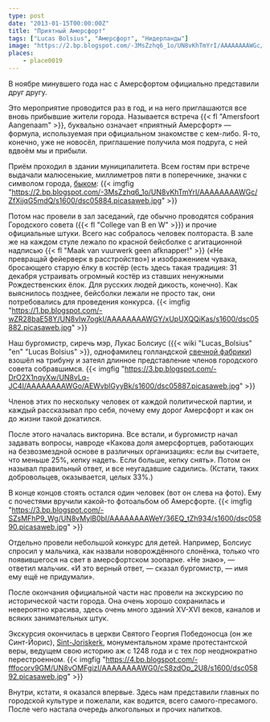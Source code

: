 ```yaml
---
type: post
date: "2013-01-15T00:00:00Z"
title: "Приятный Амерсфорт"
tags: ["Lucas Bolsius", "Амерсфорт", "Нидерланды"]
image: "https://2.bp.blogspot.com/-3MsZzhq6_1o/UN8vKhTmYrI/AAAAAAAAWGc/ZfXjjqG5mdQ/s1600/dsc05884.picasaweb.jpg"
places:
    - place0019
---
```


В ноябре минувшего года нас с Амерсфортом официально представили друг другу.

Это мероприятие проводится раз в год, и на него приглашаются все вновь прибывшие жители города. Называется встреча {{< fl "Amersfoort Aangenaam" >}}, буквально означает «приятный Амерсфорт» — формула, используемая при официальном знакомстве с кем-либо. Я-то, конечно, уже не новосёл, приглашение получила моя подруга, с ней вдвоём мы и прибыли.

<!--more-->

Приём проходил в здании муниципалитета. Всем гостям при встрече выдачали малюсенькие, миллиметров пяти в поперечнике, значки с символом города, [быком](http://www.onzestier.nl/):
{{< imgfig "https://2.bp.blogspot.com/-3MsZzhq6_1o/UN8vKhTmYrI/AAAAAAAAWGc/ZfXjjqG5mdQ/s1600/dsc05884.picasaweb.jpg" >}}

Потом нас провели в зал заседаний, где обычно проводятся собрания Городского совета ({{< fl "College van B en W" >}}) и прочие официальные штуки. Всего нас собралось человек полтораста. В зале же на каждом стуле лежало по красной бейсболке с агитационной надписью {{< fl "Maak van vuurwerk geen afknapper!" >}} («Не превращай фейерверк в расстройство») и изображением чувака, бросающего старую ёлку в костёр (есть здесь такая традиция: 31 декабря устраивать огромный костёр из ставших ненужными Рождественских ёлок. Для русских людей дикость, конечно). Как выяснилось позднее, бейсболки лежали не просто так, они потребовались для проведения конкурса.
{{< imgfig "https://1.bp.blogspot.com/-wZR28baE58Y/UN8vIw7ogkI/AAAAAAAAWGY/xUpUXQQiKas/s1600/dsc05882.picasaweb.jpg" >}}

Наш бургомистр, сиречь мэр, Лукас Болсиус ({{< wiki "Lucas_Bolsius" "en" "Lucas Bolsius" >}}, однофамилец голландской [свечной фабрики](http://www.bolsius.com/)) взошёл на трибуну и затеял длинное представление членов городского совета собравшимся.
{{< imgfig "https://3.bp.blogspot.com/-DrO2X1nqyXw/UN8vLq-JC4I/AAAAAAAAWGo/AEWvbIGyyBk/s1600/dsc05887.picasaweb.jpg" >}}

Членов этих по нескольку человек от каждой политической партии, и каждый рассказывал про себя, почему ему дорог Амерсфорт и как он до жизни такой докатился.

После этого началась викторина. Все встали, и бургомистр начал задавать вопросы, навроде «Какова доля амерсфортцев, работающих на безвозмездной основе в различных организациях: если вы считаете, что меньше 25%, кепку надеть. Если больше, кепку снять». Потом он называл правильный ответ, и все неугадавшие садились. (Кстати, таких добровольцев, оказывается, целых 33%.)

В конце концов стоять остался один человек (вот он слева на фото). Ему с почестями вручили какой-то фотоальбом об Амерсфорте.
{{< imgfig "https://3.bp.blogspot.com/-SZsMFhP9_Wg/UN8vMylB0bI/AAAAAAAAWeY/36EQ_tZh934/s1600/dsc05890.picasaweb.jpg" >}}

Отдельно провели небольшой конкурс для детей. Например, Болсиус спросил у мальчика, как назвали новорождённого слонёнка, только что появившегося на свет в амерсфортском зоопарке. «Не знаю», — ответил мальчик. «И это верный ответ, — сказал бургомистр, — имя ему ещё не придумали».

После окончания официальной части нас провели на экскурсию по исторической части города. Она очень хорошо сохранилась и невероятно красива, здесь очень много зданий XV-XVI веков, каналов и всяких занимательных штук.

Экскурсия окончилась в церкви Святого Георгия Победоносца (он же Синт-Йорис), [Sint-Joriskerk](http://www.sintjoriskerk-amersfoort.nl/), монументальном храме протестантской веры, ведущем свою историю аж с 1248 года и с тех пор неоднократно перестроенном.
{{< imgfig "https://4.bp.blogspot.com/-fffocorv9GM/UN8vOMFgizI/AAAAAAAAWG0/cS8zdOp_2U8/s1600/dsc05892.picasaweb.jpg" >}}

Внутри, кстати, я оказался впервые. Здесь нам представили главных по городской культуре и пожелали, как водится, всего самого-пресамого. После чего настала очередь алкогольных и прочих напитков.
